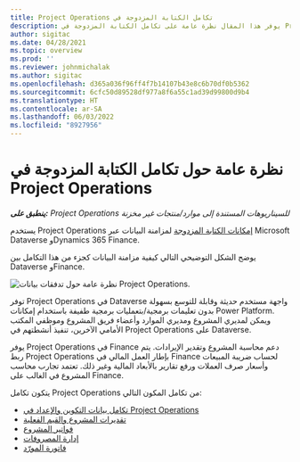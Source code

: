 ```yaml
---
title: تكامل ‏‫الكتابة المزدوجة في Project Operations
description: يوفر هذا المقال نظرة عامة على تكامل الكتابة المزدوجة في Project Operations.
author: sigitac
ms.date: 04/28/2021
ms.topic: overview
ms.prod: ''
ms.reviewer: johnmichalak
ms.author: sigitac
ms.openlocfilehash: d365a036f96ff4f7b14107b43e8c6b70df0b5362
ms.sourcegitcommit: 6cfc50d89528df977a8f6a55c1ad39d99800d9b4
ms.translationtype: HT
ms.contentlocale: ar-SA
ms.lasthandoff: 06/03/2022
ms.locfileid: "8927956"
---
```

# <a name="project-operations-dual-write-integration-overview"></a>نظرة عامة حول تكامل ‏‫الكتابة المزدوجة في Project Operations

_**ينطبق على:** Project Operations للسيناريوهات المستندة إلى موارد/منتجات غير مخزنة‬_

يستخدم Project Operations [إمكانات الكتابة المزدوجة](/dynamics365/fin-ops-core/dev-itpro/data-entities/dual-write/dual-write-home-page) لمزامنة البيانات عبر Microsoft Dataverse وDynamics 365 Finance.

يوضح الشكل التوضيحي التالي كيفية مزامنة البيانات كجزء من هذا التكامل بين Dataverse وFinance.

![نظرة عامة حول تدفقات بيانات Project Operations.](./media/ProjectOperationsFlows.jpg)

توفر Project Operations في Dataverse واجهة مستخدم حديثة وقابلة للتوسع بسهولة بدون تعليمات برمجية/بتعمليات برمجية طفيفة باستخدام إمكانات Power Platform. ويمكن لمديري المشروع ومديري الموارد وأعضاء فريق المشروع وموظفي المكتب الأمامي الآخرين، تنفيذ أنشطتهم في Project Operations على Dataverse.

يوفر Project Operations في Finance دعم محاسبة المشروع وتقدير الإيرادات. يتم ربط Project Operations بإطار العمل المالي في Finance لحساب ضريبة المبيعات وأسعار صرف العملات ورفع تقارير بالأبعاد المالية وغير ذلك. تعتمد تجارب محاسب المشروع في الغالب على Finance.

يتكون تكامل Project Operations من تكامل المكون التالي:


- [تكامل بيانات التكوين والإعداد في Project Operations](resource-dual-write-setup-integration.md) 
- [تقديرات المشروع والقيم الفعلية](resource-dual-write-estimates-actuals.md)
- [فواتير المشروع](resource-dual-write-project-invoice.md)
- [إدارة المصروفات](resource-dual-write-expense.md)
- [فاتورة المورّد](resource-dual-write-vendor-invoice.md)
